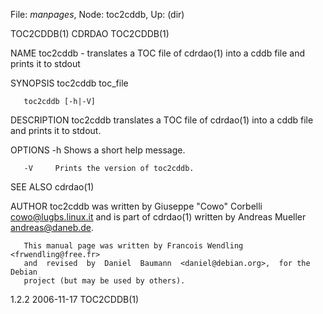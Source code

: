 File: *manpages*,  Node: toc2cddb,  Up: (dir)

TOC2CDDB(1)                         CDRDAO                         TOC2CDDB(1)



NAME
       toc2cddb  -  translates  a  TOC  file of cdrdao(1) into a cddb file and
       prints it to stdout


SYNOPSIS
       toc2cddb toc_file

       toc2cddb [-h|-V]


DESCRIPTION
       toc2cddb translates a TOC file of cdrdao(1) into a cddb file and prints
       it to stdout.


OPTIONS
       -h     Shows a short help message.

       -V     Prints the version of toc2cddb.


SEE ALSO
       cdrdao(1)


AUTHOR
       toc2cddb  was written by Giuseppe "Cowo" Corbelli <cowo@lugbs.linux.it>
       and is part of cdrdao(1) written by Andreas Mueller <andreas@daneb.de>.

       This manual page was written by Francois Wendling  <frwendling@free.fr>
       and  revised  by  Daniel  Baumann  <daniel@debian.org>,  for the Debian
       project (but may be used by others).



1.2.2                             2006-11-17                       TOC2CDDB(1)
